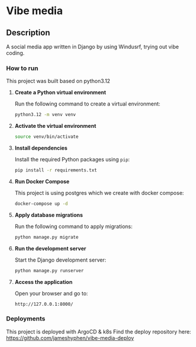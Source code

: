 # Vibe media

## Description
A social media app written in Django by using Windusrf, trying out vibe coding.

### How to run

This project was built based on python3.12

1. **Create a Python virtual environment**

   Run the following command to create a virtual environment:
   ```bash
   python3.12 -m venv venv
   ```

2. **Activate the virtual environment**

   ```bash
   source venv/bin/activate
   ```

3. **Install dependencies**

   Install the required Python packages using `pip`:
   ```bash
   pip install -r requirements.txt
   ```

5. **Run Docker Compose**

   This project is using postgres which we create with docker compose:
   ```bash
   docker-compose up -d
   ```

4. **Apply database migrations**

   Run the following command to apply migrations:
   ```bash
   python manage.py migrate
   ```

5. **Run the development server**

   Start the Django development server:
   ```bash
   python manage.py runserver
   ```

6. **Access the application**

   Open your browser and go to:
   ```
   http://127.0.0.1:8000/
   ```

### Deployments

This project is deployed with ArgoCD & k8s
Find the deploy repository here: https://github.com/jameshyphen/vibe-media-deploy